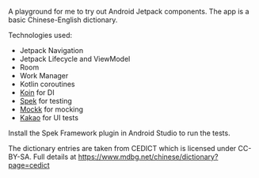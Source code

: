 A playground for me to try out Android Jetpack components. The app is a basic Chinese-English dictionary.

Technologies used:
- Jetpack Navigation
- Jetpack Lifecycle and ViewModel
- Room
- Work Manager
- Kotlin coroutines
- [Koin](https://insert-koin.io/) for DI
- [Spek](https://www.spekframework.org/) for testing
- [Mockk](https://github.com/mockk/mockk) for mocking
- [Kakao](https://github.com/agoda-com/Kakao) for UI tests

Install the Spek Framework plugin in Android Studio to run the tests.

The dictionary entries are taken from CEDICT which is licensed under CC-BY-SA. Full details at https://www.mdbg.net/chinese/dictionary?page=cedict
